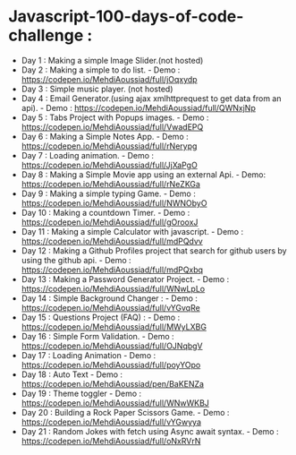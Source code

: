 # Javascript-100-days-of-code-challenge :
 - Day 1 : Making a simple Image Slider.(not hosted)
 - Day 2 : Making a simple to do list. - Demo : https://codepen.io/MehdiAoussiad/full/jOqxydp
 - Day 3 : Simple music player. (not hosted)
 - Day 4 : Email Generator.(using ajax xmlhttprequest to get data from an api). - Demo : https://codepen.io/MehdiAoussiad/full/QWNxjNp
 - Day 5 : Tabs Project with Popups images. - Demo : https://codepen.io/MehdiAoussiad/full/VwadEPQ
 - Day 6 : Making a Simple Notes App. - Demo : https://codepen.io/MehdiAoussiad/full/rNerypg
 - Day 7 : Loading animation. - Demo : https://codepen.io/MehdiAoussiad/full/JjXaPgO
 - Day 8 : Making a Simple Movie app using an external Api. - Demo: https://codepen.io/MehdiAoussiad/full/rNeZKGa
 - Day 9 : Making a simple typing Game. - Demo : https://codepen.io/MehdiAoussiad/full/NWNObyO
 - Day 10 : Making a countdown Timer. - Demo : https://codepen.io/MehdiAoussiad/full/gOrooxJ
 - Day 11 : Making a simple Calculator with javascript. - Demo :  https://codepen.io/MehdiAoussiad/full/mdPQdvv
 - Day 12 : Making a Github Profiles project that search for github users by using the github api. - Demo : https://codepen.io/MehdiAoussiad/full/mdPQxbq
 - Day 13 : Making a Password Generator Project. - Demo : https://codepen.io/MehdiAoussiad/full/WNwLpLo
 - Day 14 : Simple Background Changer : - Demo : https://codepen.io/MehdiAoussiad/full/vYGvqRe
 - Day 15 : Questions Project (FAQ) : - Demo : https://codepen.io/MehdiAoussiad/full/MWyLXBG
 - Day 16 : Simple Form Validation. - Demo : https://codepen.io/MehdiAoussiad/full/OJNqbgV
 - Day 17 : Loading Animation  - Demo : https://codepen.io/MehdiAoussiad/full/poyYOpo
 - Day 18 : Auto Text  - Demo : https://codepen.io/MehdiAoussiad/pen/BaKENZa
 - Day 19 : Theme toggler  - Demo : https://codepen.io/MehdiAoussiad/full/WNwWKBJ
 - Day 20 : Building a Rock Paper Scissors Game. - Demo : https://codepen.io/MehdiAoussiad/full/vYGwyya
 - Day 21 : Random Jokes with fetch using Async await syntax. - Demo : https://codepen.io/MehdiAoussiad/full/oNxRVrN
